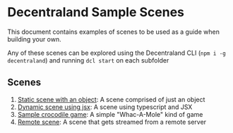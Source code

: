 # Decentraland Sample Scenes

This document contains examples of scenes to be used as a guide when building your own.

Any of these scenes can be explored using the Decentraland CLI (`npm i -g decentraland`) and running `dcl start` on each subfolder

## Scenes

1.  [Static scene with an object](./01-static-with-object): A scene comprised of just an object
1.  [Dynamic scene using jsx](./02-using-jsx): A scene using typescript and JSX
1.  [Sample crocodile game](./03-crocodile-game): A simple "Whac-A-Mole" kind of game
1.  [Remote scene](./04-remote-scene): A scene that gets streamed from a remote server
